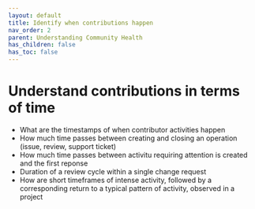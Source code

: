 ```yaml
---
layout: default
title: Identify when contributions happen
nav_order: 2
parent: Understanding Community Health
has_children: false
has_toc: false
---
```


# Understand contributions in terms of time

- What are the timestamps of when contributor activities happen
- How much time passes between creating and closing an operation (issue, review, support
  ticket)
- How much time passes between activitu requiring attention is created and the first
  reponse
- Duration of a review cycle within a single change request
- How are short timeframes of intense activity, followed by a corresponding return to a
  typical pattern of activity, observed in a project